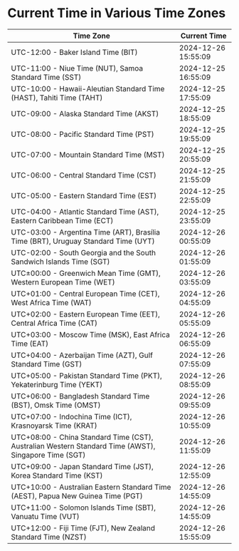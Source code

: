 # Current Time in Various Time Zones

| Time Zone | Current Time |
|-----------|--------------|
| UTC-12:00 - Baker Island Time (BIT) | 2024-12-26 15:55:09 |
| UTC-11:00 - Niue Time (NUT), Samoa Standard Time (SST) | 2024-12-25 16:55:09 |
| UTC-10:00 - Hawaii-Aleutian Standard Time (HAST), Tahiti Time (TAHT) | 2024-12-25 17:55:09 |
| UTC-09:00 - Alaska Standard Time (AKST) | 2024-12-25 18:55:09 |
| UTC-08:00 - Pacific Standard Time (PST) | 2024-12-25 19:55:09 |
| UTC-07:00 - Mountain Standard Time (MST) | 2024-12-25 20:55:09 |
| UTC-06:00 - Central Standard Time (CST) | 2024-12-25 21:55:09 |
| UTC-05:00 - Eastern Standard Time (EST) | 2024-12-25 22:55:09 |
| UTC-04:00 - Atlantic Standard Time (AST), Eastern Caribbean Time (ECT) | 2024-12-25 23:55:09 |
| UTC-03:00 - Argentina Time (ART), Brasília Time (BRT), Uruguay Standard Time (UYT) | 2024-12-26 00:55:09 |
| UTC-02:00 - South Georgia and the South Sandwich Islands Time (SGT) | 2024-12-26 01:55:09 |
| UTC±00:00 - Greenwich Mean Time (GMT), Western European Time (WET) | 2024-12-26 03:55:09 |
| UTC+01:00 - Central European Time (CET), West Africa Time (WAT) | 2024-12-26 04:55:09 |
| UTC+02:00 - Eastern European Time (EET), Central Africa Time (CAT) | 2024-12-26 05:55:09 |
| UTC+03:00 - Moscow Time (MSK), East Africa Time (EAT) | 2024-12-26 06:55:09 |
| UTC+04:00 - Azerbaijan Time (AZT), Gulf Standard Time (GST) | 2024-12-26 07:55:09 |
| UTC+05:00 - Pakistan Standard Time (PKT), Yekaterinburg Time (YEKT) | 2024-12-26 08:55:09 |
| UTC+06:00 - Bangladesh Standard Time (BST), Omsk Time (OMST) | 2024-12-26 09:55:09 |
| UTC+07:00 - Indochina Time (ICT), Krasnoyarsk Time (KRAT) | 2024-12-26 10:55:09 |
| UTC+08:00 - China Standard Time (CST), Australian Western Standard Time (AWST), Singapore Time (SGT) | 2024-12-26 11:55:09 |
| UTC+09:00 - Japan Standard Time (JST), Korea Standard Time (KST) | 2024-12-26 12:55:09 |
| UTC+10:00 - Australian Eastern Standard Time (AEST), Papua New Guinea Time (PGT) | 2024-12-26 14:55:09 |
| UTC+11:00 - Solomon Islands Time (SBT), Vanuatu Time (VUT) | 2024-12-26 14:55:09 |
| UTC+12:00 - Fiji Time (FJT), New Zealand Standard Time (NZST) | 2024-12-26 15:55:09 |
